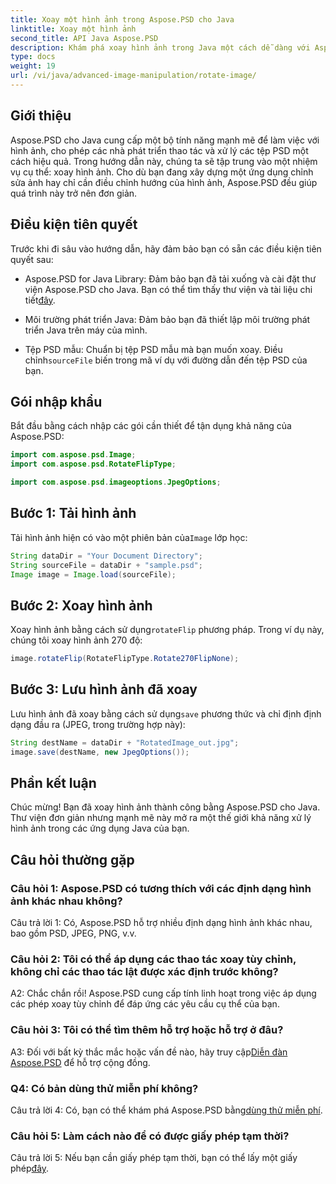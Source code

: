 ```yaml
---
title: Xoay một hình ảnh trong Aspose.PSD cho Java
linktitle: Xoay một hình ảnh
second_title: API Java Aspose.PSD
description: Khám phá xoay hình ảnh trong Java một cách dễ dàng với Aspose.PSD. Xoay, lật và lưu tệp PSD dễ dàng.
type: docs
weight: 19
url: /vi/java/advanced-image-manipulation/rotate-image/
---
```

## Giới thiệu

Aspose.PSD cho Java cung cấp một bộ tính năng mạnh mẽ để làm việc với hình ảnh, cho phép các nhà phát triển thao tác và xử lý các tệp PSD một cách hiệu quả. Trong hướng dẫn này, chúng ta sẽ tập trung vào một nhiệm vụ cụ thể: xoay hình ảnh. Cho dù bạn đang xây dựng một ứng dụng chỉnh sửa ảnh hay chỉ cần điều chỉnh hướng của hình ảnh, Aspose.PSD đều giúp quá trình này trở nên đơn giản.

## Điều kiện tiên quyết

Trước khi đi sâu vào hướng dẫn, hãy đảm bảo bạn có sẵn các điều kiện tiên quyết sau:

-  Aspose.PSD for Java Library: Đảm bảo bạn đã tải xuống và cài đặt thư viện Aspose.PSD cho Java. Bạn có thể tìm thấy thư viện và tài liệu chi tiết[đây](https://reference.aspose.com/psd/java/).

- Môi trường phát triển Java: Đảm bảo bạn đã thiết lập môi trường phát triển Java trên máy của mình.

-  Tệp PSD mẫu: Chuẩn bị tệp PSD mẫu mà bạn muốn xoay. Điều chỉnh`sourceFile` biến trong mã ví dụ với đường dẫn đến tệp PSD của bạn.

## Gói nhập khẩu

Bắt đầu bằng cách nhập các gói cần thiết để tận dụng khả năng của Aspose.PSD:

```java
import com.aspose.psd.Image;
import com.aspose.psd.RotateFlipType;

import com.aspose.psd.imageoptions.JpegOptions;
```

## Bước 1: Tải hình ảnh

 Tải hình ảnh hiện có vào một phiên bản của`Image` lớp học:

```java
String dataDir = "Your Document Directory";
String sourceFile = dataDir + "sample.psd";
Image image = Image.load(sourceFile);
```

## Bước 2: Xoay hình ảnh

 Xoay hình ảnh bằng cách sử dụng`rotateFlip` phương pháp. Trong ví dụ này, chúng tôi xoay hình ảnh 270 độ:

```java
image.rotateFlip(RotateFlipType.Rotate270FlipNone);
```

## Bước 3: Lưu hình ảnh đã xoay

 Lưu hình ảnh đã xoay bằng cách sử dụng`save` phương thức và chỉ định định dạng đầu ra (JPEG, trong trường hợp này):

```java
String destName = dataDir + "RotatedImage_out.jpg";
image.save(destName, new JpegOptions());
```

## Phần kết luận

Chúc mừng! Bạn đã xoay hình ảnh thành công bằng Aspose.PSD cho Java. Thư viện đơn giản nhưng mạnh mẽ này mở ra một thế giới khả năng xử lý hình ảnh trong các ứng dụng Java của bạn.

## Câu hỏi thường gặp

### Câu hỏi 1: Aspose.PSD có tương thích với các định dạng hình ảnh khác nhau không?

Câu trả lời 1: Có, Aspose.PSD hỗ trợ nhiều định dạng hình ảnh khác nhau, bao gồm PSD, JPEG, PNG, v.v.

### Câu hỏi 2: Tôi có thể áp dụng các thao tác xoay tùy chỉnh, không chỉ các thao tác lật được xác định trước không?

A2: Chắc chắn rồi! Aspose.PSD cung cấp tính linh hoạt trong việc áp dụng các phép xoay tùy chỉnh để đáp ứng các yêu cầu cụ thể của bạn.

### Câu hỏi 3: Tôi có thể tìm thêm hỗ trợ hoặc hỗ trợ ở đâu?

 A3: Đối với bất kỳ thắc mắc hoặc vấn đề nào, hãy truy cập[Diễn đàn Aspose.PSD](https://forum.aspose.com/c/psd/34) để hỗ trợ cộng đồng.

### Q4: Có bản dùng thử miễn phí không?

 Câu trả lời 4: Có, bạn có thể khám phá Aspose.PSD bằng[dùng thử miễn phí](https://releases.aspose.com/).

### Câu hỏi 5: Làm cách nào để có được giấy phép tạm thời?

 Câu trả lời 5: Nếu bạn cần giấy phép tạm thời, bạn có thể lấy một giấy phép[đây](https://purchase.aspose.com/temporary-license/).